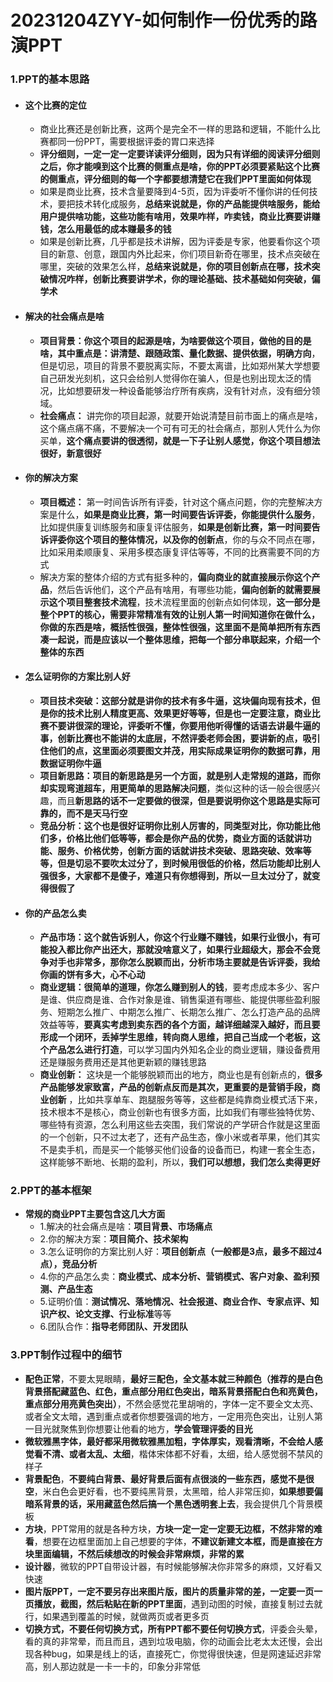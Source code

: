 # 20231204ZYY-如何制作一份优秀的路演PPT

### 1.PPT的基本思路

- #### **这个比赛的定位**

  - 商业比赛还是创新比赛，这两个是完全不一样的思路和逻辑，不能什么比赛都同一份PPT，需要根据评委的胃口来选择
  - **评分细则，一定一定一定要详读评分细则，因为只有详细的阅读评分细则之后，你才能嗅到这个比赛的侧重点是啥，你的PPT必须要紧贴这个比赛的侧重点，评分细则的每一个字都要想清楚它在我们PPT里面如何体现**
  - 如果是商业比赛，技术含量要降到4-5页，因为评委听不懂你讲的任何技术，要把技术转化成服务，**总结来说就是，你的产品能提供啥服务，能给用户提供啥功能，这些功能有啥用，效果咋样，咋卖钱，商业比赛要讲赚钱，怎么用最低的成本赚最多的钱**
  - 如果是创新比赛，几乎都是技术讲解，因为评委是专家，他要看你这个项目的新意、创意，跟国内外比起来，你们项目新奇在哪里，技术点突破在哪里，突破的效果怎么样，**总结来说就是，你的项目创新点在哪，技术突破情况咋样，创新比赛要讲学术，你的理论基础、技术基础如何突破，偏学术**

- #### **解决的社会痛点是啥**

  - **项目背景：**你这个项目的起源是啥，为啥要做这个项目，做他的目的是啥，其中**重点是：讲清楚、跟随政策、量化数据、提供依据，明确方向**，但是切忌，项目的背景不要脱离实际，不要太离谱，比如郑州某大学想要自己研发光刻机，这只会给别人觉得你在骗人，但是也别出现太泛的情况，比如想要研发一种设备能够治疗所有疾病，没有针对点，没有细分领域。
  - **社会痛点：** 讲完你的项目起源，就要开始说清楚目前市面上的痛点是啥，这个痛点痛不痛，不要解决一个可有可无的社会痛点，那别人凭什么为你买单，**这个痛点要讲的很透彻，就是一下子让别人感觉，你这个项目想法很好，新意很好**
- #### **你的解决方案**

  - **项目概述：** 第一时间告诉所有评委，针对这个痛点问题，你的完整解决方案是什么，**如果是商业比赛，第一时间要告诉评委，你能提供什么服务**，比如提供康复训练服务和康复评估服务，**如果是创新比赛，第一时间要告诉评委你这个项目的整体情况，以及你的创新点**，你的与众不同点在哪，比如采用柔顺康复、采用多模态康复评估等等，不同的比赛需要不同的方式
  - 解决方案的整体介绍的方式有挺多种的，**偏向商业的就直接展示你这个产品**，然后告诉他们，这个产品有啥用，有哪些功能，**偏向创新的就需要展示这个项目整套技术流程**，技术流程里面的创新点如何体现，**这一部分是整个PPT的核心，需要非常精准有效的让别人第一时间知道你在做什么，你做的东西是啥，概括性很强，整体性很强，这里面不是简单把所有东西凑一起说，而是应该以一个整体思维，把每一个部分串联起来，介绍一个整体的东西**

- #### **怎么证明你的方案比别人好**

  - **项目技术突破：**这部分就是讲你的技术有多牛逼，这块偏向现有技术，但是你的技术比别人精度更高、效果更好等等，但是也一定要注意，**商业比赛不要讲很深的理论**，评委听不懂，你要用他听得懂的话语去讲最牛逼的事，**创新比赛也不能讲的太底层**，不然评委老师会困，要讲新的点，吸引住他们的点，这里面**必须要图文并茂，用实际成果证明你的数据可靠，用数据证明你牛逼**
  - **项目新思路：**项目的新思路是另一个方面，就是别人走常规的道路，而你却实现弯道超车，用**更简单的思路解决问题**，类似这种的话一般会很感兴趣，而且**新思路的话不一定要做的很深，但是要说明你这个思路是实际可靠的，而不是天马行空**
  - **竞品分析：**这个也是很好证明你比别人厉害的，同类型对比，你功能比他们多，价格比他们低等等，都会是你产品的优势，商业方面的话就讲功能、服务、价格优势，创新方面的话就讲技术突破、思路突破、效率等等，但是**切忌不要吹太过分了，到时候用很低的价格，然后功能却比别人强很多，大家都不是傻子，难道只有你想得到，所以一旦太过分了，就变得很假了**

- #### **你的产品怎么卖**

  - **产品市场：这个就告诉别人，你这个行业赚不赚钱，**如果行业很小，有可能投入都比你产出还大，那就没啥意义了，如果行业超级大，那会不会竞争对手也非常多，那你怎么脱颖而出，分析市场**主要就是告诉评委，我给你画的饼有多大，心不心动**
  - **商业逻辑：很简单的道理，你怎么赚到别人的钱**，要考虑成本多少、客户是谁、供应商是谁、合作对象是谁、销售渠道有哪些、能提供哪些盈利服务、短期怎么推广、中期怎么推广、长期怎么推广、怎么打造产品的品牌效益等等，**要真实考虑到卖东西的各个方面，越详细越深入越好，而且要形成一个闭环，丢掉学生思维，转向商人思维，把自己当成一个老板，这个产品怎么进行打造**，可以学习国内外知名企业的商业逻辑，赚设备费用还是赚服务费用还是其他更新颖的赚钱思路
  - **商业创新：** 这块是一个能够脱颖而出的地方，商业也是有创新点的，**很多产品能够发家致富，产品的创新点反而是其次，更重要的是营销手段，商业创新** ，比如共享单车、跑腿服务等等，这些都是纯靠商业模式活下来，技术根本不是核心，商业创新也有很多方面，比如我们有哪些独特优势、哪些特有资源，怎么利用这些去突围，我们常说的产学研合作就是这里面的一个创新，只不过太老了，还有产品生态，像小米或者苹果，他们其实不是卖手机，而是买一个能够买他们设备的设备而已，构建一套全生态，这样能够不断地、长期的盈利，所以，**我们可以想想，我们怎么卖得更好**

### 2.PPT的基本框架

- **常规的商业PPT主要包含这几大方面**
  - 1.解决的社会痛点是啥：**项目背景、市场痛点**
  - 2.你的解决方案：**项目简介、技术架构**
  - 3.怎么证明你的方案比别人好：**项目创新点（一般都是3点，最多不超过4点），竞品分析**
  - 4.你的产品怎么卖：**商业模式、成本分析、营销模式、客户对象、盈利预测、产品生态**
  - 5.证明价值：**测试情况、落地情况、社会报道、商业合作、专家点评、知识产权、论文支撑、行业标准**等等
  - 6.团队合作：**指导老师团队、开发团队**

### 3.PPT制作过程中的细节

- **配色正常**，不要太晃眼睛，**最好三配色，全文基本就三种颜色（推荐的是白色背景搭配藏蓝色、红色，重点部分用红色突出，暗系背景搭配白色和亮黄色，重点部分用亮黄色突出）**，不然会感觉花里胡哨的，字体一定不要全文太亮、或者全文太暗，遇到重点或者你想要强调的地方，一定用亮色突出，让别人第一目光就聚焦到你想要让他看的地方，**学会管理评委的目光**
- **微软雅黑字体，最好都采用微软雅黑加粗，字体厚实，观看清晰，不会给人感觉看不清、或者太乱、太细**，楷体宋体都不好看，太细，给人感觉弱不禁风的样子
- **背景配色**，**不要纯白背景、最好背景后面有点很淡的一些东西，感觉不是很空**，米白色会更好看，也不要纯黑背景，太黑暗，给人非常压抑，**如果想要偏暗系背景的话，采用藏蓝色然后搞一个黑色透明套上去**，我会提供几个背景模板
- **方块**，PPT常用的就是各种方块，**方块一定一定一定要无边框，不然非常的难看**，想要在边框里面加上自己想要的字体，**不建议新建文本框，而是直接在方块里面编辑，不然后续想改的时候会非常麻烦，非常的累**
- **设计器**，微软的PPT自带设计器，有时候能够解决你非常多的麻烦，又好看又快速
- **图片版PPT，一定不要另存出来图片版，图片的质量非常的差，一定要一页一页播放，截图，然后粘贴在新的PPT里面**，遇到动图的时候，直接复制过去就行，如果遇到覆盖的时候，就做两页或者更多页
- **切换方式，不要任何切换方式，所有PPT都不要任何切换方式**，评委会头晕，看的真的非常晕，而且而且，遇到垃圾电脑，你的动画会比老太太还慢，会出现各种bug，如果是线上的话，直接死亡，你觉得很快速，但是网速延迟非常高，别人那边就是一卡一卡的，印象分非常低
